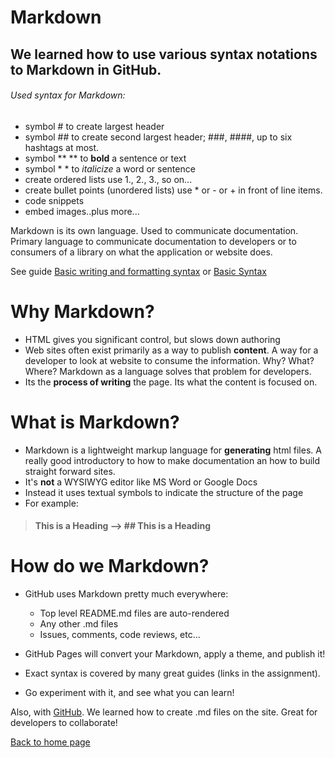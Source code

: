 # Markdown

## We learned how to use various syntax notations to Markdown in GitHub.

###### Used syntax for Markdown:

- symbol # to create largest header
- symbol ## to create second largest header; ###, ####, up to six hashtags at most.
- symbol ** ** to **bold** a sentence or text
- symbol * * to *italicize* a word or sentence
- create ordered lists use 1., 2., 3., so on...
- create bullet points (unordered lists) use * or - or + in front of line items.
- code snippets
- embed images..plus more...

Markdown is its own language. Used to communicate documentation. Primary language to communicate documentation to developers or to consumers of a library on what the application or website does.

See guide [Basic writing and formatting syntax](https://docs.github.com/en/get-started/writing-on-github/getting-started-with-writing-and-formatting-on-github/basic-writing-and-formatting-syntax) or [Basic Syntax](https://www.markdownguide.org/basic-syntax/)

# Why Markdown?
- HTML gives you significant control, but slows down authoring
- Web sites often exist primarily as a way to publish **content**. A way for a developer to look at website to consume the information. Why? What? Where? Markdown as a language solves that problem for developers.
- Its the **process of writing** the page. Its what the content is focused on.

# What is Markdown?
* Markdown is a lightweight markup language for **generating** html files. A really good introductory to how to make documentation an how to build straight forward sites.
* It's **not** a WYSIWYG editor like MS Word or Google Docs
* Instead it uses textual symbols to indicate the structure of the page
* For example:

> #### This is a Heading    -->   ## This is a Heading

# How do we Markdown?
- GitHub uses Markdown pretty much everywhere:
    - Top level README.md files are auto-rendered
    - Any other .md files
    - Issues, comments, code reviews, etc...

- GitHub Pages will convert your Markdown, apply a theme, and publish it!
- Exact syntax is covered by many great guides (links in the assignment).
- Go experiment with it, and see what you can learn!


Also, with [GitHub](https://github.com/). We learned how to create .md files on the site. Great for developers to collaborate!

[Back to home page](https://github.com/jabuan0910/reading-notes-v2/blob/main/README.md)

